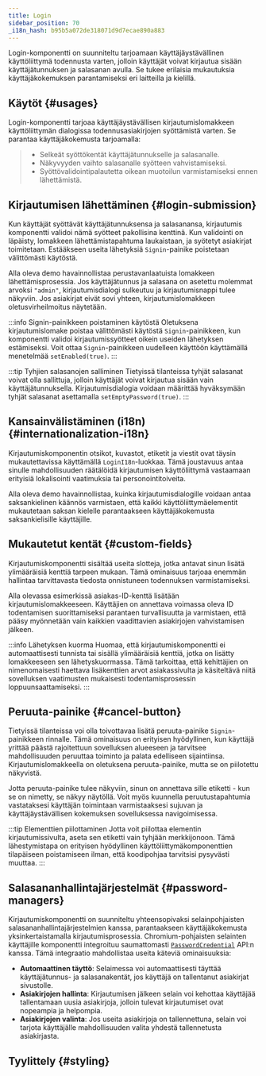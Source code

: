 ```yaml
---
title: Login
sidebar_position: 70
_i18n_hash: b95b5a072de318071d9d7ecae890a883
---
```

<DocChip chip='shadow' />
<DocChip chip='name' label="dwc-login" />
<DocChip chip='since' label='24.01' />
<JavadocLink type="login" location="com/webforj/component/login/Login" top='true'/>

Login-komponentti on suunniteltu tarjoamaan käyttäjäystävällinen käyttöliittymä todennusta varten, jolloin käyttäjät voivat kirjautua sisään käyttäjätunnuksen ja salasanan avulla. Se tukee erilaisia mukautuksia käyttäjäkokemuksen parantamiseksi eri laitteilla ja kielillä.

<ComponentDemo 
path='/webforj/loginbasic?' 
javaE='https://raw.githubusercontent.com/webforj/webforj-documentation/refs/heads/main/src/main/java/com/webforj/samples/views/login/LoginBasicView.java'
height = '450px'
/>

## Käytöt {#usages}

Login-komponentti tarjoaa käyttäjäystävällisen kirjautumislomakkeen käyttöliittymän dialogissa todennusasiakirjojen syöttämistä varten. Se parantaa käyttäjäkokemusta tarjoamalla:
   >- Selkeät syöttökentät käyttäjätunnukselle ja salasanalle.
   >- Näkyvyyden vaihto salasanalle syötteen vahvistamiseksi.
   >- Syöttövalidointipalautetta oikean muotoilun varmistamiseksi ennen lähettämistä.

## Kirjautumisen lähettäminen {#login-submission}

Kun käyttäjät syöttävät käyttäjätunnuksensa ja salasanansa, kirjautumis komponentti validoi nämä syötteet pakollisina kenttinä. Kun validointi on läpäisty, lomakkeen lähettämistapahtuma laukaistaan, ja syötetyt asiakirjat toimitetaan. Estääkseen useita lähetyksiä `Signin`-painike poistetaan välittömästi käytöstä.

Alla oleva demo havainnollistaa perustavanlaatuista lomakkeen lähettämisprosessia. Jos käyttäjätunnus ja salasana on asetettu molemmat arvoksi `"admin"`, kirjautumisdialogi sulkeutuu ja kirjautumisnappi tulee näkyviin. Jos asiakirjat eivät sovi yhteen, kirjautumislomakkeen oletusvirheilmoitus näytetään.

<ComponentDemo 
path='/webforj/loginsubmission?' 
javaE='https://raw.githubusercontent.com/webforj/webforj-documentation/refs/heads/main/src/main/java/com/webforj/samples/views/login/LoginSubmissionView.java'
height = '450px'
/>

:::info Signin-painikkeen poistaminen käytöstä
Oletuksena kirjautumislomake poistaa välittömästi käytöstä `Signin`-painikkeen, kun komponentti validoi kirjautumissyötteet oikein useiden lähetyksen estämiseksi. Voit ottaa `Signin`-painikkeen uudelleen käyttöön käyttämällä menetelmää `setEnabled(true)`.
:::

:::tip Tyhjien salasanojen salliminen
Tietyissä tilanteissa tyhjät salasanat voivat olla sallittuja, jolloin käyttäjät voivat kirjautua sisään vain käyttäjätunnuksella. Kirjautumisdialogia voidaan määrittää hyväksymään tyhjät salasanat asettamalla `setEmptyPassword(true)`.
:::

## Kansainvälistäminen (i18n) {#internationalization-i18n}

Kirjautumiskomponentin otsikot, kuvastot, etiketit ja viestit ovat täysin mukautettavissa käyttämällä `LoginI18n`-luokkaa. Tämä joustavuus antaa sinulle mahdollisuuden räätälöidä kirjautumisen käyttöliittymä vastaamaan erityisiä lokalisointi vaatimuksia tai personointitoiveita.

Alla oleva demo havainnollistaa, kuinka kirjautumisdialogille voidaan antaa saksankielinen käännös varmistaen, että kaikki käyttöliittymäelementit mukautetaan saksan kielelle parantaakseen käyttäjäkokemusta saksankielisille käyttäjille.

<ComponentDemo 
path='/webforj/logininternationalization?' 
javaE='https://raw.githubusercontent.com/webforj/webforj-documentation/refs/heads/main/src/main/java/com/webforj/samples/views/login/LoginInternationalizationView.java'
height = '500px'
/>

## Mukautetut kentät {#custom-fields}

Kirjautumiskomponentti sisältää useita slotteja, jotka antavat sinun lisätä ylimääräisiä kenttiä tarpeen mukaan. Tämä ominaisuus tarjoaa enemmän hallintaa tarvittavasta tiedosta onnistuneen todennuksen varmistamiseksi.

Alla olevassa esimerkissä asiakas-ID-kenttä lisätään kirjautumislomakkeeseen. Käyttäjien on annettava voimassa oleva ID todentamisen suorittamiseksi parantaen turvallisuutta ja varmistaen, että pääsy myönnetään vain kaikkien vaadittavien asiakirjojen vahvistamisen jälkeen.

<ComponentDemo 
path='/webforj/logincustomfields?' 
javaE='https://raw.githubusercontent.com/webforj/webforj-documentation/refs/heads/main/src/main/java/com/webforj/samples/views/login/LoginCustomFieldsView.java'
cssURL='/css/login/loginCustomFields.css'
height = '700px'
/>

:::info Lähetyksen kuorma
Huomaa, että kirjautumiskomponentti ei automaattisesti tunnista tai sisällä ylimääräisiä kenttiä, jotka on lisätty lomakkeeseen sen lähetyskuormassa. Tämä tarkoittaa, että kehittäjien on nimenomaisesti haettava lisäkenttien arvot asiakassivulta ja käsiteltävä niitä sovelluksen vaatimusten mukaisesti todentamisprosessin loppuunsaattamiseksi.
:::

## Peruuta-painike {#cancel-button}

Tietyissä tilanteissa voi olla toivottavaa lisätä peruuta-painike `Signin`-painikkeen rinnalle. Tämä ominaisuus on erityisen hyödyllinen, kun käyttäjä yrittää päästä rajoitettuun sovelluksen alueeseen ja tarvitsee mahdollisuuden peruuttaa toiminto ja palata edelliseen sijaintiinsa. Kirjautumislomakkeella on oletuksena peruuta-painike, mutta se on piilotettu näkyvistä.

Jotta peruuta-painike tulee näkyviin, sinun on annettava sille etiketti - kun se on nimetty, se näkyy näytöllä. Voit myös kuunnella peruutustapahtumia vastataksesi käyttäjän toimintaan varmistaaksesi sujuvan ja käyttäjäystävällisen kokemuksen sovelluksessa navigoimisessa.

<ComponentDemo 
path='/webforj/logincancelbutton?' 
javaE='https://raw.githubusercontent.com/webforj/webforj-documentation/refs/heads/main/src/main/java/com/webforj/samples/views/login/LoginCancelButtonView.java'
height = '450px'
/>

:::tip Elementtien piilottaminen
Jotta voit piilottaa elementin kirjautumissivulta, aseta sen etiketti vain tyhjään merkkijonoon. Tämä lähestymistapa on erityisen hyödyllinen käyttöliittymäkomponenttien tilapäiseen poistamiseen ilman, että koodipohjaa tarvitsisi pysyvästi muuttaa.
:::

## Salasananhallintajärjestelmät {#password-managers}

Kirjautumiskomponentti on suunniteltu yhteensopivaksi selainpohjaisten salasananhallintajärjestelmien kanssa, parantaakseen käyttäjäkokemusta yksinkertaistamalla kirjautumisprosessia. Chromium-pohjaisten selainten käyttäjille komponentti integroituu saumattomasti [`PasswordCredential`](https://developer.mozilla.org/en-US/docs/Web/API/PasswordCredential) API:n kanssa. Tämä integraatio mahdollistaa useita käteviä ominaisuuksia:

- **Automaattinen täyttö**: Selaimessa voi automaattisesti täyttää käyttäjätunnus- ja salasanakentät, jos käyttäjä on tallentanut asiakirjat sivustolle.
- **Asiakirjojen hallinta**: Kirjautumisen jälkeen selain voi kehottaa käyttäjää tallentamaan uusia asiakirjoja, jolloin tulevat kirjautumiset ovat nopeampia ja helpompia.
- **Asiakirjojen valinta**: Jos useita asiakirjoja on tallennettuna, selain voi tarjota käyttäjälle mahdollisuuden valita yhdestä tallennetusta asiakirjasta.

## Tyylittely {#styling}

<TableBuilder name="Login" />
